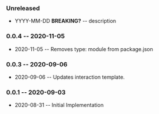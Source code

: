 ### Unreleased

- YYYY-MM-DD **BREAKING?** -- description

### 0.0.4 -- 2020-11-05

- 2020-11-05 -- Removes type: module from package.json
  
### 0.0.3 -- 2020-09-06

- 2020-09-06 -- Updates interaction template.

### 0.0.1 -- 2020-09-03

- 2020-08-31 -- Initial Implementation